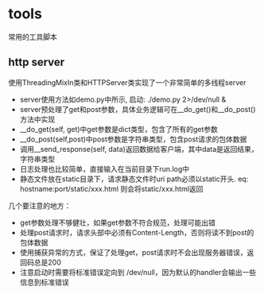 # tools
常用的工具脚本

## http server
使用ThreadingMixIn类和HTTPServer类实现了一个非常简单的多线程server
- server使用方法如demo.py中所示, 启动: ./demo.py 2>/dev/null &
- server预处理了get和post参数，具体业务逻辑可在__do_get()和__do_post()方法中实现
- __do_get(self, get)中get参数是dict类型，包含了所有的get参数
- __do_post(self,post)中post参数是字符串类型，包含post请求的包体数据
- 调用__send_response(self, data)返回数据给客户端，其中data是返回结果，字符串类型
- 日志处理也比较简单，直接输入在当前目录下run.log中
- 静态文件放在static目录下，请求静态文件时uri path必须以static开头. eq: hostname:port/static/xxx.html 则会将static/xxx.html返回

几个要注意的地方：
+ get参数处理不够健壮，如果get参数不符合规范，处理可能出错
+ 处理post请求时，请求头部中必须有Content-Length，否则将读不到post的包体数据
+ 使用捕获异常的方式，保证了处理get，post请求时不会出现服务器错误，返回码总是200
+ 注意启动时需要将标准错误定向到 /dev/null，因为默认的handler会输出一些信息到标准错误
